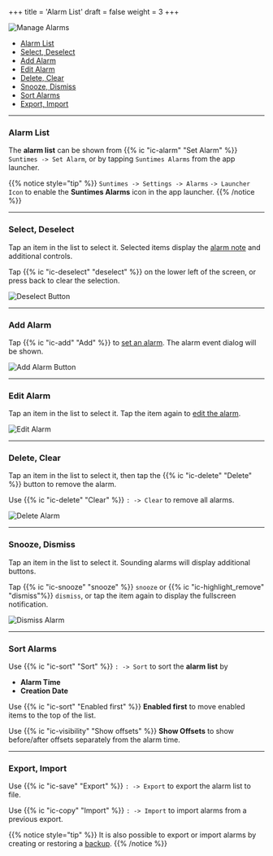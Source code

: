 +++
title = 'Alarm List'
draft = false
weight = 3
+++

![Manage Alarms](../images/suntimes-alarmlist.png?width=350px)

* [Alarm List](#alarm-list)
* [Select, Deselect](#select-deselect)
* [Add Alarm](#add)
* [Edit Alarm](#edit)
* [Delete, Clear](#delete-clear)
* [Snooze, Dismiss](#snooze-dismiss)
* [Sort Alarms](#sort-alarms)
* [Export, Import](#export-import)


---
### Alarm List

The **alarm list** can be shown from {{% ic "ic-alarm" "Set Alarm" %}} `Suntimes -> Set Alarm`, or by tapping `Suntimes Alarms` from the app launcher.

{{% notice style="tip" %}}
`Suntimes -> Settings -> Alarms` `-> Launcher Icon` to enable the **Suntimes Alarms** icon in the app launcher.
{{% /notice %}}


---
### Select, Deselect

Tap an item in the list to select it. Selected items display the [alarm note](../editalarm/#note) and additional controls.

Tap {{% ic "ic-deselect" "deselect" %}} on the lower left of the screen, or press back to clear the selection.

![Deselect Button](../images/suntimes-alarmlist-buttons.png?width=250px&classes=inline)


---
### Add Alarm


Tap {{% ic "ic-add" "Add" %}} to [set an alarm](setalarm). The alarm event dialog will be shown.

![Add Alarm Button](../images/suntimes-alarmlist-buttons0.png?width=250px&classes=inline)


---
### Edit Alarm

Tap an item in the list to select it. Tap the item again to [edit the alarm](editalarm).

![Edit Alarm](../images/alarmlist_edit.png?width=250px)


---
### Delete, Clear

Tap an item in the list to select it, then tap the {{% ic "ic-delete" "Delete" %}} button to remove the alarm.

Use {{% ic "ic-delete" "Clear" %}} `: -> Clear` to remove all alarms.

![Delete Alarm](../images/alarmlist_delete.png?width=350px)


---
### Snooze, Dismiss
Tap an item in the list to select it. Sounding alarms will display additional buttons.

Tap {{% ic "ic-snooze" "snooze" %}} `snooze` 
or {{% ic "ic-highlight_remove" "dismiss"%}} `dismiss`, 
or tap the item again to display the fullscreen notification.

![Dismiss Alarm](../images/alarmlist_dismiss.png?width=350px)


---
### Sort Alarms

Use {{% ic "ic-sort" "Sort" %}} `: -> Sort` to sort the **alarm list** by
* **Alarm Time**
* **Creation Date**

Use {{% ic "ic-sort" "Enabled first" %}} **Enabled first** to move enabled items to the top of the list.

Use {{% ic "ic-visibility" "Show offsets" %}} **Show Offsets** to show before/after offsets separately from the alarm time.


---
### Export, Import

Use {{% ic "ic-save" "Export" %}} `: -> Export` to export the alarm list to file.

Use {{% ic "ic-copy" "Import" %}} `: -> Import` to import alarms from a previous export.

{{% notice style="tip" %}}
It is also possible to export or import alarms by creating or restoring a [backup](/help/widgets/manage/#create-backup).
{{% /notice %}}

